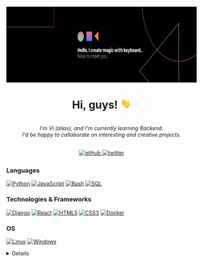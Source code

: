 <p align="center">
  <img height=200 src="https://github.com/vithelight/vithelight/blob/main/cover3.png" />
</p>
<h1 align="center">Hi, guys! <img src="https://github.com/vithelight/vithelight/blob/main/238178097-766d336d-b87d-44ba-807c-c51de2bc6b4d.gif" width="28px" alt="👋"></h1>

<p align="center">
<br>
    <i>
        I'm Vi (alias), and I'm currently learning Backend.<br>
        I'd be happy to collaborate on interesting and creative projects.<br>
    </i><br>
</p>



<div align="center">
<a href="https://github.com/vithelight" target="_blank">
<img src=https://img.shields.io/badge/github-%2324292e.svg?&style=for-the-badge&logo=github&logoColor=white alt=github style="margin-bottom: 5px;" />
</a>
<a href="https://twitter.com/sayhimru" target="_blank">
<img src=https://img.shields.io/badge/twitter-%2300acee.svg?&style=for-the-badge&logo=twitter&logoColor=white alt=twitter style="margin-bottom: 5px;" />
</a>
</div>

### Languages
[![Python](https://img.shields.io/badge/python-black?style=for-the-badge&logo=python)](https://github.com/vithelight)
[![JavaScript](https://img.shields.io/badge/javascript-black?style=for-the-badge&logo=javascript)](https://github.com/vithelight)
[![Bash](https://img.shields.io/badge/bash-black?style=for-the-badge&logo=gnu-bash&logoColor=white)](https://github.com/vithelight)
[![SQL](https://img.shields.io/badge/sql-black?style=for-the-badge&logo=mysql)](https://github.com/vithelight)

### Technologies & Frameworks
[![Django](https://img.shields.io/badge/django-black?style=for-the-badge&logo=django)](https://github.com/vithelight)
[![React](https://img.shields.io/badge/react-black?style=for-the-badge&logo=react)](https://github.com/vithelight)
[![HTML5](https://img.shields.io/badge/html5-black?style=for-the-badge&logo=html5)](https://github.com/vithelight)
[![CSS3](https://img.shields.io/badge/css3-black?style=for-the-badge&logo=css3)](https://github.com/vithelight)
[![Docker](https://img.shields.io/badge/docker-black?style=for-the-badge&logo=docker)](https://github.com/vithelight)

### OS
[![Linux](https://img.shields.io/badge/linux-black?style=for-the-badge&logo=Linux)](https://github.com/vithelight)
[![Windows](https://img.shields.io/badge/Windows-black?style=for-the-badge&logo=Windows)](https://github.com/vithelight)

<details>
<p align="center">
  <a href="https://github.com/vithelight">
    <img src="http://github-profile-summary-cards.vercel.app/api/cards/profile-details?username=vithelight&theme=transparent" />
  </a>
  <a href="https://github.com/vithelight">
    <img src="https://github-readme-streak-stats.herokuapp.com/?user=vithelight&hide_border=true&card_width=338&theme=transparent" />
  </a>
  <a href="https://github.com/vithelight">
    <img src="http://github-profile-summary-cards.vercel.app/api/cards/stats?username=vithelight&theme=transparent" />
  </a>
</p>
<table><tr><td valign="top" width="33%">



### Frontend  
<div align="center">  
<a href="https://reactjs.org/" target="_blank"><img style="margin: 10px" src="https://profilinator.rishav.dev/skills-assets/react-original-wordmark.svg" alt="React" height="50" /></a>  
<a href="https://getbootstrap.com/docs/3.4/javascript/" target="_blank"><img style="margin: 10px" src="https://profilinator.rishav.dev/skills-assets/bootstrap-plain.svg" alt="Bootstrap" height="50" /></a>  
<a href="https://www.w3schools.com/css/" target="_blank"><img style="margin: 10px" src="https://profilinator.rishav.dev/skills-assets/css3-original-wordmark.svg" alt="CSS3" height="50" /></a>  
<a href="https://en.wikipedia.org/wiki/HTML5" target="_blank"><img style="margin: 10px" src="https://profilinator.rishav.dev/skills-assets/html5-original-wordmark.svg" alt="HTML5" height="50" /></a>
<a href="https://www.javascript.com/" target="_blank"><img style="margin: 10px" src="https://profilinator.rishav.dev/skills-assets/javascript-original.svg" alt="JavaScript" height="50" /></a>  
<a href="https://www.typescriptlang.org/" target="_blank"><img style="margin: 10px" src="https://profilinator.rishav.dev/skills-assets/typescript-original.svg" alt="TypeScript" height="50" /></a>   
</div>

</td><td valign="top" width="33%">



### Backend  
<div align="center">  
<a href="https://www.javascript.com/" target="_blank"><img style="margin: 10px" src="https://profilinator.rishav.dev/skills-assets/javascript-original.svg" alt="JavaScript" height="50" /></a>  
<a href="https://www.typescriptlang.org/" target="_blank"><img style="margin: 10px" src="https://profilinator.rishav.dev/skills-assets/typescript-original.svg" alt="TypeScript" height="50" /></a>  
<a href="https://www.mongodb.com/" target="_blank"><img style="margin: 10px" src="https://profilinator.rishav.dev/skills-assets/mongodb-original-wordmark.svg" alt="MongoDB" height="50" /></a>  
<a href="https://nodejs.org/" target="_blank"><img style="margin: 10px" src="https://profilinator.rishav.dev/skills-assets/nodejs-original-wordmark.svg" alt="Node.js" height="50" /></a>
<a href="https://www.python.org/" target="_blank"><img style="margin: 10px" src="https://profilinator.rishav.dev/skills-assets/python-original.svg" alt="Python" height="50" /></a>  
<a href="https://www.mysql.com/" target="_blank"><img style="margin: 10px" src="https://profilinator.rishav.dev/skills-assets/mysql-original-wordmark.svg" alt="MySQL" height="50" /></a>
</div>

</td><td valign="top" width="33%">



### DevOps  
<div align="center">  
<a href="https://aws.amazon.com/" target="_blank"><img style="margin: 10px" src="https://upload.wikimedia.org/wikipedia/commons/9/93/Amazon_Web_Services_Logo.svg" alt="AWS" height="50" /></a>  
<a href="https://www.linux.org/" target="_blank"><img style="margin: 10px" src="https://profilinator.rishav.dev/skills-assets/linux-original.svg" alt="Linux" height="50" /></a>  
<a href="https://git-scm.com/" target="_blank"><img style="margin: 10px" src="https://profilinator.rishav.dev/skills-assets/git-scm-icon.svg" alt="Git" height="50" /></a>  
<a href="https://www.gnu.org/software/bash/" target="_blank"><img style="margin: 10px" src="https://bashlogo.com/img/symbol/png/full_colored_light.png" alt="Bash" height="50" /></a>
  <a href="https://docs.microsoft.com/en-us/powershell/" target="_blank"><img style="margin: 10px" src="https://learn.microsoft.com/en-us/powershell/media/index/ps_black_128.svg" alt="PowerShell" height="50" /></a>


</div>

</td></tr></table>  

<br/>

<br/>  

</details>
